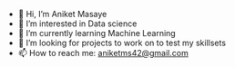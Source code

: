 - 👋 Hi, I’m Aniket Masaye
- 👀 I’m interested in Data science
- 🌱 I’m currently learning Machine Learning
- 💞️ I’m looking for projects to work on to test my skillsets
- 📫 How to reach me: aniketms42@gmail.com

<!---
friskyspock/friskyspock is a ✨ special ✨ repository because its `README.md` (this file) appears on your GitHub profile.
You can click the Preview link to take a look at your changes.
--->
